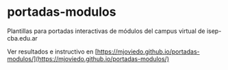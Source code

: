# portadas-modulos
Plantillas para portadas interactivas de módulos del campus virtual de isep-cba.edu.ar 

Ver resultados e instructivo en [https://mjoviedo.github.io/portadas-modulos/](https://mjoviedo.github.io/portadas-modulos/)